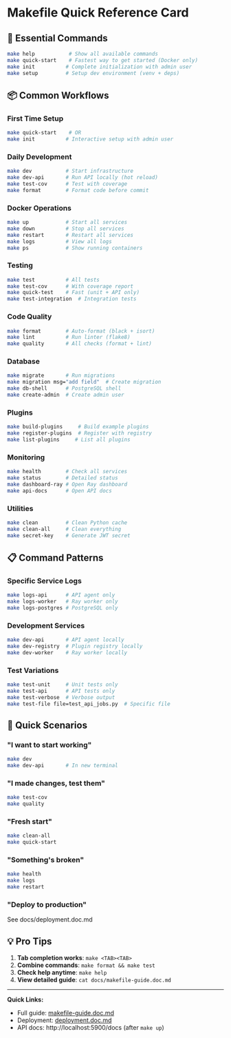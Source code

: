 # Makefile Quick Reference Card

## 🚀 Essential Commands

```bash
make help           # Show all available commands
make quick-start    # Fastest way to get started (Docker only)
make init          # Complete initialization with admin user
make setup         # Setup dev environment (venv + deps)
```

## 📦 Common Workflows

### First Time Setup

```bash
make quick-start    # OR
make init          # Interactive setup with admin user
```

### Daily Development

```bash
make dev           # Start infrastructure
make dev-api       # Run API locally (hot reload)
make test-cov      # Test with coverage
make format        # Format code before commit
```

### Docker Operations

```bash
make up            # Start all services
make down          # Stop all services
make restart       # Restart all services
make logs          # View all logs
make ps            # Show running containers
```

### Testing

```bash
make test          # All tests
make test-cov      # With coverage report
make quick-test    # Fast (unit + API only)
make test-integration  # Integration tests
```

### Code Quality

```bash
make format        # Auto-format (black + isort)
make lint          # Run linter (flake8)
make quality       # All checks (format + lint)
```

### Database

```bash
make migrate       # Run migrations
make migration msg="add field"  # Create migration
make db-shell      # PostgreSQL shell
make create-admin  # Create admin user
```

### Plugins

```bash
make build-plugins     # Build example plugins
make register-plugins  # Register with registry
make list-plugins     # List all plugins
```

### Monitoring

```bash
make health        # Check all services
make status        # Detailed status
make dashboard-ray # Open Ray dashboard
make api-docs      # Open API docs
```

### Utilities

```bash
make clean         # Clean Python cache
make clean-all     # Clean everything
make secret-key    # Generate JWT secret
```

## 📋 Command Patterns

### Specific Service Logs

```bash
make logs-api      # API agent only
make logs-worker   # Ray worker only
make logs-postgres # PostgreSQL only
```

### Development Services

```bash
make dev-api       # API agent locally
make dev-registry  # Plugin registry locally
make dev-worker    # Ray worker locally
```

### Test Variations

```bash
make test-unit     # Unit tests only
make test-api      # API tests only
make test-verbose  # Verbose output
make test-file file=test_api_jobs.py  # Specific file
```

## 🎯 Quick Scenarios

### "I want to start working"

```bash
make dev
make dev-api       # In new terminal
```

### "I made changes, test them"

```bash
make test-cov
make quality
```

### "Fresh start"

```bash
make clean-all
make quick-start
```

### "Something's broken"

```bash
make health
make logs
make restart
```

### "Deploy to production"

See docs/deployment.doc.md

## 💡 Pro Tips

1. **Tab completion works**: `make <TAB><TAB>`
2. **Combine commands**: `make format && make test`
3. **Check help anytime**: `make help`
4. **View detailed guide**: `cat docs/makefile-guide.doc.md`

---

**Quick Links:**

- Full guide: [makefile-guide.doc.md](makefile-guide.doc.md)
- Deployment: [deployment.doc.md](deployment.doc.md)
- API docs: http://localhost:5900/docs (after `make up`)

